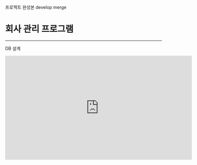 프로젝트 완성본
develop merge

# 회사 관리 프로그램
---
DB 설계
<iframe width="600" height="336" src="https://www.erdcloud.com/p/qMrgPjHM5Fo5P7bBw" frameborder="0" allowfullscreen></iframe>

